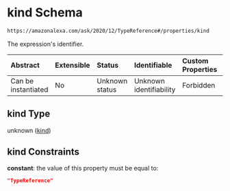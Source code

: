 # kind Schema

```txt
https://amazonalexa.com/ask/2020/12/TypeReference#/properties/kind
```

The expression's identifier.

| Abstract            | Extensible | Status         | Identifiable            | Custom Properties | Additional Properties | Access Restrictions | Defined In                                                                     |
| :------------------ | :--------- | :------------- | :---------------------- | :---------------- | :-------------------- | :------------------ | :----------------------------------------------------------------------------- |
| Can be instantiated | No         | Unknown status | Unknown identifiability | Forbidden         | Allowed               | none                | [TypeReference.json*](../../schemas/TypeReference.json "open original schema") |

## kind Type

unknown ([kind](typereference-properties-kind.md))

## kind Constraints

**constant**: the value of this property must be equal to:

```json
"TypeReference"
```
